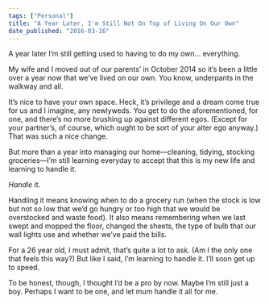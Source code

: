 ```yaml
---
tags: ["Personal"]
title: "A Year Later, I'm Still Not On Top of Living On Our Own"
date_published: "2016-03-16"
---
```


A year later I’m still getting used to having to do my own… everything.

My wife and I moved out of our parents’ in October 2014 so it’s been a little over a year now that we’ve lived on our own. You know, underpants in the walkway and all.

It’s nice to have your own space. Heck, it’s privilege and a dream come true for us and I imagine, any newlyweds. You get to do the aforementioned, for one, and there’s no more brushing up against different egos. (Except for your partner’s, of course, which ought to be sort of your alter ego anyway.) That was such a nice change.

But more than a year into managing our home—cleaning, tidying, stocking groceries—I’m still learning everyday to accept that this is my new life and learning to handle it.

_Handle_ it.

Handling it means knowing when to do a grocery run (when the stock is low but not so low that we’d go hungry or too high that we would be overstocked and waste food). It also means remembering when we last swept and mopped the floor, changed the sheets, the type of bulb that our wall lights use and whether we’ve paid the bills.

For a 26 year old, I must admit, that’s quite a lot to ask. (Am I the only one that feels this way?) But like I said, I’m learning to handle it. I’ll soon get up to speed.

To be honest, though, I thought I’d be a pro by now. Maybe I’m still just a boy. Perhaps I want to be one, and let mum handle it all for me.
